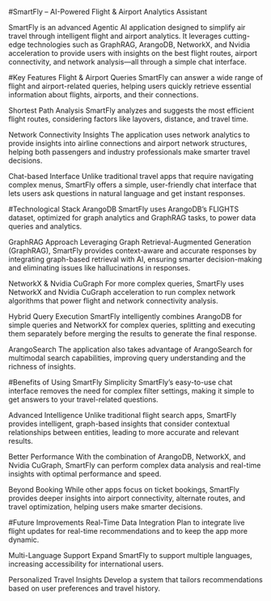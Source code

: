 #SmartFly – AI-Powered Flight & Airport Analytics Assistant

SmartFly is an advanced Agentic AI application designed to simplify air travel through intelligent flight and airport analytics. It leverages cutting-edge technologies such as GraphRAG, ArangoDB, NetworkX, and Nvidia acceleration to provide users with insights on the best flight routes, airport connectivity, and network analysis—all through a simple chat interface.

#Key Features
Flight & Airport Queries
SmartFly can answer a wide range of flight and airport-related queries, helping users quickly retrieve essential information about flights, airports, and their connections.

Shortest Path Analysis
SmartFly analyzes and suggests the most efficient flight routes, considering factors like layovers, distance, and travel time.

Network Connectivity Insights
The application uses network analytics to provide insights into airline connections and airport network structures, helping both passengers and industry professionals make smarter travel decisions.

Chat-based Interface
Unlike traditional travel apps that require navigating complex menus, SmartFly offers a simple, user-friendly chat interface that lets users ask questions in natural language and get instant responses.

#Technological Stack
ArangoDB
SmartFly uses ArangoDB’s FLIGHTS dataset, optimized for graph analytics and GraphRAG tasks, to power data queries and analytics.

GraphRAG Approach
Leveraging Graph Retrieval-Augmented Generation (GraphRAG), SmartFly provides context-aware and accurate responses by integrating graph-based retrieval with AI, ensuring smarter decision-making and eliminating issues like hallucinations in responses.

NetworkX & Nvidia CuGraph
For more complex queries, SmartFly uses NetworkX and Nvidia CuGraph acceleration to run complex network algorithms that power flight and network connectivity analysis.

Hybrid Query Execution
SmartFly intelligently combines ArangoDB for simple queries and NetworkX for complex queries, splitting and executing them separately before merging the results to generate the final response.

ArangoSearch
The application also takes advantage of ArangoSearch for multimodal search capabilities, improving query understanding and the richness of insights.

#Benefits of Using SmartFly
Simplicity
SmartFly’s easy-to-use chat interface removes the need for complex filter settings, making it simple to get answers to your travel-related questions.

Advanced Intelligence
Unlike traditional flight search apps, SmartFly provides intelligent, graph-based insights that consider contextual relationships between entities, leading to more accurate and relevant results.

Better Performance
With the combination of ArangoDB, NetworkX, and Nvidia CuGraph, SmartFly can perform complex data analysis and real-time insights with optimal performance and speed.

Beyond Booking
While other apps focus on ticket bookings, SmartFly provides deeper insights into airport connectivity, alternate routes, and travel optimization, helping users make smarter decisions.

#Future Improvements
Real-Time Data Integration
Plan to integrate live flight updates for real-time recommendations and to keep the app more dynamic.

Multi-Language Support
Expand SmartFly to support multiple languages, increasing accessibility for international users.

Personalized Travel Insights
Develop a system that tailors recommendations based on user preferences and travel history.

